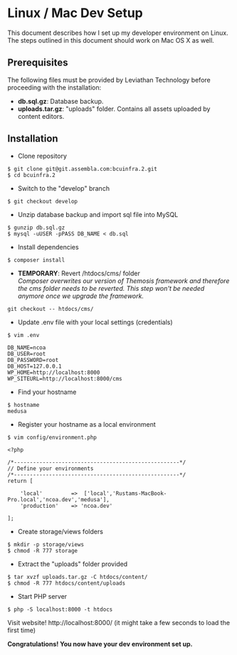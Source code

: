 # Linux / Mac Dev Setup

This document describes how I set up my developer environment on Linux. The steps outlined in this document should work on Mac OS X as well.

## Prerequisites

The following files must be provided by Leviathan Technology before proceeding with the installation:

* **db.sql.gz**: Database backup.
* **uploads.tar.gz**: "uploads" folder. Contains all assets uploaded by content editors. 

## Installation

* Clone repository   
```
$ git clone git@git.assembla.com:bcuinfra.2.git
$ cd bcuinfra.2
```

* Switch to the "develop" branch   
```
$ git checkout develop
```

* Unzip database backup and import sql file into MySQL    
```
$ gunzip db.sql.gz
$ mysql -uUSER -pPASS DB_NAME < db.sql
```

* Install dependencies   
```
$ composer install
```

* **TEMPORARY**: Revert /htdocs/cms/ folder   
_Composer overwrites our version of Themosis framework and therefore the cms folder needs to be reverted. This step won't be needed anymore once we upgrade the framework._
```
git checkout -- htdocs/cms/
```

* Update .env file with your local settings (credentials)
```
$ vim .env

DB_NAME=ncoa
DB_USER=root
DB_PASSWORD=root
DB_HOST=127.0.0.1
WP_HOME=http://localhost:8000
WP_SITEURL=http://localhost:8000/cms
```

* Find your hostname   
```
$ hostname
medusa
```

* Register your hostname as a local environment
```
$ vim config/environment.php

<?php

/*----------------------------------------------------*/
// Define your environments
/*----------------------------------------------------*/
return [

    'local'         =>  ['local','Rustams-MacBook-Pro.local','ncoa.dev','medusa'],
    'production'    => 'ncoa.dev'

];
```

* Create storage/views folders   
```
$ mkdir -p storage/views
$ chmod -R 777 storage
```

* Extract the "uploads" folder provided
```
$ tar xvzf uploads.tar.gz -C htdocs/content/
$ chmod -R 777 htdocs/content/uploads
```

* Start PHP server
```
$ php -S localhost:8000 -t htdocs
```

Visit website! http://localhost:8000/ (it might take a few seconds to load the first time)

**Congratulations! You now have your dev environment set up.**